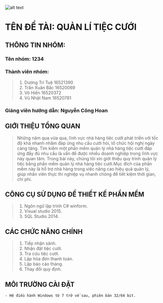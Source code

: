 
![alt text](https://www.uit.edu.vn/sites/vi/files/banner.png)
   # TÊN ĐỀ TÀI: QUẢN LÍ TIỆC CƯỚI 
## THÔNG TIN NHÓM:
   ### Tên nhóm: 1234
   ### Thành viên nhóm:
  > 1. Dương Trí Tuệ 16521390
  > 2. Trần Xuân Bắc 16520069
  > 3. Võ Hiển  16520372
  > 4. Vũ Nhật Nam 16520781
   ### Giảng viên hướng dẫn: Nguyễn Công Hoan
 
 ## GIỚI THIỆU TỔNG QUAN
 > Những năm qua vừa qua, lĩnh vực nhà hàng tiệc cưới phát triển với tốc độ khá nhanh nhằm đáp ứng nhu cầu cưới hỏi,
  tổ chức hội nghị ngày càng tăng. Tìm kiếm một phần mềm quản lý nhà hàng tiệc cưới đáp ứng đầy đủ nhu cầu là vấn
  đề được nhiều doanh nghiệp trong lĩnh vực này quan tâm.
  > Trong bài này, chúng tôi xin giới thiệu quy trình quản lý tiệc bằng phần mềm quản lý nhà hàng tiệc cưới.Mục đích 
  của phần mềm này là hỗ trợ nhà hàng trong việc nâng cao hiệu quả quản lý, giúp nhân viên thực thi nghiệp vụ nhanh 
  chóng để tiết kiệm thời gian, chi phí.
  
 ## CÔNG CỤ SỬ DỤNG ĐỂ THIẾT KẾ PHẦN MỀM
   > 1. Ngôn ngữ lập trình C# winform.
   > 2. Visual studio 2015.
   > 3. SQL Studio 2014.
   
 ## CÁC CHỨC NĂNG CHÍNH 
   > 1. Tiếp nhận sảnh. 
   > 2. Nhận đặt tiệc cưới.
   > 3. Tra cứu tiệc cưới.
   > 4. Lập hóa đơn thanh toán.
   > 5. Lập báo cáo tháng.
   > 6. Thay đổi quy định.
 ## MÔI TRƯỜNG CÀI ĐẶT
    - Hệ điều hành Windows từ 7 trở về sau, phiên bản 32/64 bit. 
